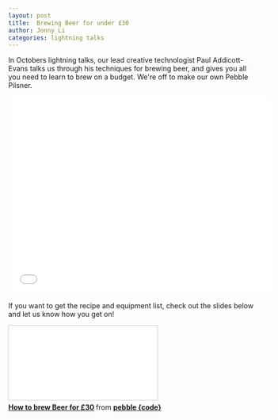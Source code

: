 ```yaml
---
layout: post
title:  Brewing Beer for under £30
author: Jonny Li
categories: lightning talks
---
```

In Octobers lightning talks, our lead creative technologist Paul Addicott-Evans talks us through his techniques for brewing beer, and gives you all you need to learn to brew on a budget.
We're off to make our own Pebble Pilsner.

<div class="video"><iframe width="532" height="400" src="//www.youtube.com/embed/2hVQz4KXfNQ" frameborder="0" allowfullscreen="allowfullscreen"></iframe></div>

If you want to get the recipe and equipment list, check out the slides below and let us know how you get on!

<iframe src="//www.slideshare.net/slideshow/embed_code/key/klTeeHE4ANBVgY" frameborder="0" marginwidth="0" marginheight="0" scrolling="no" style="border:1px solid #CCC; border-width:1px; margin-bottom:5px; max-width: 100%;" allowfullscreen> </iframe> 

<div style="margin-bottom:5px"> <strong> <a href="//www.slideshare.net/pebblecode/how-to-brew-beer-for-30" title="How to brew Beer for £30" target="_blank">How to brew Beer for £30</a> </strong> from <strong><a href="//www.slideshare.net/pebblecode" target="_blank">pebble {code}</a></strong> </div>
